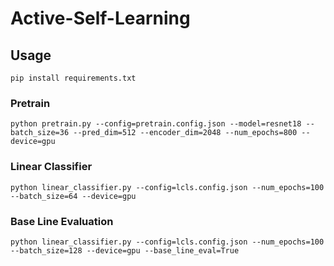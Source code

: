 # Active-Self-Learning

## Usage
```
pip install requirements.txt
```
### Pretrain 

```
python pretrain.py --config=pretrain.config.json --model=resnet18 --batch_size=36 --pred_dim=512 --encoder_dim=2048 --num_epochs=800 --device=gpu
```

### Linear Classifier 
```
python linear_classifier.py --config=lcls.config.json --num_epochs=100 --batch_size=64 --device=gpu
```

### Base Line Evaluation

```
python linear_classifier.py --config=lcls.config.json --num_epochs=100 --batch_size=128 --device=gpu --base_line_eval=True
```

